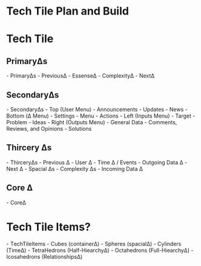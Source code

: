 # Tech Tile Plan and Build


# Tech Tile

## PrimaryΔs
\- PrimaryΔs
    \- PreviousΔ
    \- EssenseΔ
    \- ComplexityΔ
    \- NextΔ

## SecondaryΔs
\- SecondaryΔs
    \- Top (User Menu)
        \- Announcements
        \- Updates
        \- News
    \- Bottom (Δ Menu)
        \- Settings
        \- Menu
        \- Actions
    \- Left (Inputs Menu)
        \- Target
        \- Problem
        \- Ideas
    \- Right (Outputs Menu)
        \- General Data
        \- Comments, Reviews, and Opinions
        \- Solutions

## Thircery Δs
\- ThirceryΔs
    \- Previous Δ
    \- User Δ
    \- Time Δ / Events
    \- Outgoing Data Δ
    \- Next Δ
    \- Spacial Δs
    \- Complexity Δs
    \- Incoming Data Δ


## Core Δ
\- CoreΔ 








# Tech Tile Items? 

\- ΤechTileItems
    \- Cubes (containerΔ)
    \- Spheres (spacialΔ)
    \- Cylinders (TimeΔ)
    \- TetraHedrons (Half-HiearchyΔ)
    \- Octahedrons (Full-HiearchyΔ)
    \- Icosahedrons (RelationshipsΔ)

